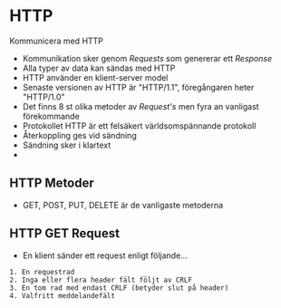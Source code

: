 # HTTP
Kommunicera med HTTP
* Kommunikation sker genom _Requests_ som genererar ett _Response_
* Alla typer av data kan sändas med HTTP
* HTTP använder en klient-server model
* Senaste versionen av HTTP är "HTTP/1.1", föregångaren heter "HTTP/1.0"
* Det finns 8 st olika metoder av _Request's_ men fyra an vanligast förekommande
* Protokollet HTTP är ett felsäkert världsomspännande protokoll
* Återkoppling ges vid sändning
* Sändning sker i klartext
* 
## HTTP Metoder
* GET, POST, PUT, DELETE är de vanligaste metoderna

## HTTP GET Request
* En klient sänder ett request enligt följande...
```
1. En requestrad
2. Inga eller flera header fält följt av CRLF
3. En tom rad med endast CRLF (betyder slut på header)
4. Valfritt meddelandefält
```
